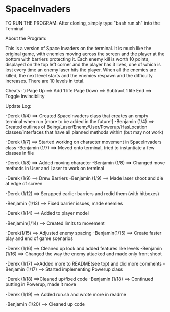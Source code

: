 # SpaceInvaders

TO RUN THE PROGRAM: After cloning, simply type "bash run.sh" into the Terminal

About the Program:

This is a version of Space Invaders on the terminal. It is much like the original game, with enemies moving across the screen and the player at the bottom with barriers protecting it. 
Each enemy kill is worth 10 points, displayed on the top left corner and the player has 3 lives, one of which is lost every time an enemy laser hits the player. 
When all the enemies are killed, the next level starts and the enemies respawn and the difficulty increases. There are 10 levels in total.

Cheats :') Page Up ==> Add 1 life Page Down ==> Subtract 1 life End ==> Toggle Invincibility


Update Log:

-Derek (1/4) ==> Created SpaceInvaders class that creates an empty terminal when run [more to be added in the future!]
-Benjamin (1/4) ==> Created outlines of Being/Laser/Enemy/User/Powerup/HasLocation classes/interfaces that have all planned methods within (but may not work)

-Derek (1/7) ==> Started working on character movement in SpaceInvaders class
-Benjamin (1/7) ==> Moved onto terminal, tried to instantiate a few
classes in file

-Derek (1/8) ==> Added moving character
-Benjamin (1/8) ==> Changed move methods in User and Laser to work on
terminal

-Derek (1/9) ==> Drew Barriers
-Benjamin (1/9) ==> Made laser shoot and die at edge of screen

-Derek (1/12) ==> Scrapped earlier barriers and redid them (with hitboxes)

-Benjamin (1/13) ==> Fixed barrier issues, made enemies

-Derek (1/14) ==> Added to player model

-Benjamin(1/14) ==> Created limits to movement

-Derek(1/15) ==> Adjusted enemy spacing
-Benjamin(1/15) ==> Create faster play and end of game scenarios

-Derek (1/16) ==> Cleaned up look and added features like levels
-Benjamin (1/16) ==> Changed the way the enemy attacked and made only front shoot

-Derek (1/17) ==>Added more to README(see top) and did more comments
-Benjamin (1/17) ==> Started implementing Powerup class

-Derek (1/18) ==>Cleaned up/fixed code
-Benjamin (1/18) ==> Continued putting in Powerup, made it move

-Derek (1/19) ==> Added run.sh and wrote more in readme

-Benjamin (1/20) ==> Cleaned up code

